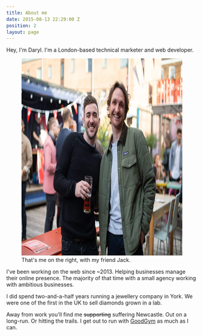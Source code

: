 ```yaml
---
title: About me
date: 2015-08-13 22:29:00 Z
position: 2
layout: page
---
```


Hey, I'm Daryl. I'm a London-based technical marketer and web developer.

<figure>
<img width="780" height="520" src="/assets/uploads/jack-and-daryl.jpg" alt="Photo of Daryl and Jack at a launch party for a vintage clothing store">
<figcaption>That's me on the right, with my friend Jack.</figcaption>
</figure>

I've been working on the web since ~2013. Helping businesses manage their online presence. The majority of that time with a small agency working with ambitious businesses.

I did spend two-and-a-half years running a jewellery company in York. We were one of the first in the UK to sell diamonds grown in a lab.

Away from work you'll find me ~~supporting~~ suffering Newcastle. Out on a long-run. Or hitting the trails. I get out to run with [GoodGym](https://www.goodgym.org/) as much as I can.
